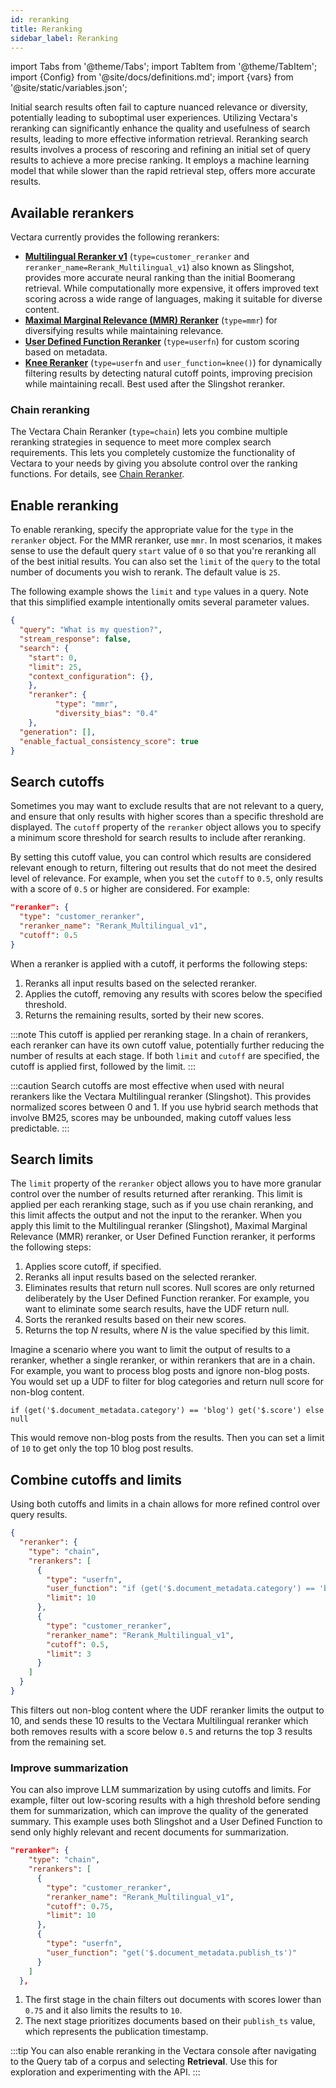 ```yaml
---
id: reranking
title: Reranking
sidebar_label: Reranking
---
```


import Tabs from '@theme/Tabs';
import TabItem from '@theme/TabItem';
import {Config} from '@site/docs/definitions.md';
import {vars} from '@site/static/variables.json';

Initial search results often fail to capture nuanced relevance or diversity, 
potentially leading to suboptimal user experiences. Utilizing Vectara's 
reranking can significantly enhance the quality and usefulness of 
search results, leading to more effective information retrieval. Reranking 
search results involves a process of rescoring and refining an initial set 
of query results to achieve a more precise ranking. It employs a machine 
learning model that while slower than the rapid retrieval step, offers more 
accurate results.

## Available rerankers

Vectara currently provides the following rerankers: 

* [**Multilingual Reranker v1**](/docs/learn/vectara-multi-lingual-reranker) (`type=customer_reranker` and `reranker_name=Rerank_Multilingual_v1`) 
  also known as Slingshot, provides more accurate neural ranking than the 
  initial Boomerang retrieval. While computationally more expensive, it offers 
  improved text scoring across a wide range of languages, making it suitable 
  for diverse content.
* [**Maximal Marginal Relevance (MMR) Reranker**](/docs/learn/mmr-reranker) (`type=mmr`) 
  for diversifying results while maintaining relevance.
* [**User Defined Function Reranker**](/docs/learn/user-defined-function-reranker) (`type=userfn`) for 
  custom scoring based on metadata.
* [**Knee Reranker**](/docs/learn/knee-reranker) (`type=userfn` and `user_function=knee()`) for 
  dynamically filtering results by detecting natural cutoff points, improving 
  precision while maintaining recall. Best used after the Slingshot reranker.

### Chain reranking

The Vectara Chain Reranker (`type=chain`) lets you combine multiple reranking 
strategies in sequence to meet more complex search requirements. This lets you 
completely customize the functionality of Vectara to your needs by giving you 
absolute control over the ranking functions. For details, see [Chain Reranker](/docs/learn/chain-reranker).

## Enable reranking

To enable reranking, specify the appropriate value for the `type` in the 
`reranker` object. For the MMR reranker, use `mmr`. In most scenarios, 
it makes sense to use the default query `start` value of `0` so that you're 
reranking all of the best initial results. You can also set the  `limit` of the 
`query` to the total number of documents you wish to rerank. The default value 
is `25`.

The following example shows the `limit` and `type` values in a query. Note that 
this simplified example intentionally omits several parameter values.

```json
{
  "query": "What is my question?",
  "stream_response": false,
  "search": {
    "start": 0,
    "limit": 25,
    "context_configuration": {},
    },
    "reranker": {
          "type": "mmr",
          "diversity_bias": "0.4"
    },
  "generation": [],
  "enable_factual_consistency_score": true
}
```


## Search cutoffs 

Sometimes you may want to exclude results that are not relevant to a 
query, and ensure that only results with higher scores than a specific 
threshold are displayed. The `cutoff` property of the `reranker` object allows 
you to specify a minimum score threshold for search results to include after 
reranking. 

By setting this cutoff value, you can control which results are considered 
relevant enough to return, filtering out results that do not meet the desired 
level of relevance. For example, when you set the `cutoff` to `0.5`, only results 
with a score of `0.5` or higher are considered. For example:

```json
"reranker": {
  "type": "customer_reranker",
  "reranker_name": "Rerank_Multilingual_v1",
  "cutoff": 0.5
}
```
When a reranker is applied with a cutoff, it performs the following steps:

1. Reranks all input results based on the selected reranker.
2. Applies the cutoff, removing any results with scores below the specified 
   threshold.
3. Returns the remaining results, sorted by their new scores.

:::note
This cutoff is applied per reranking stage. In a chain of rerankers, each 
reranker can have its own cutoff value, potentially further reducing the 
number of results at each stage. If both `limit` and `cutoff` are specified, the 
cutoff is applied first, followed by the limit.
:::

:::caution
Search cutoffs are most effective when used with neural rerankers like 
the Vectara Multilingual reranker (Slingshot). This provides normalized 
scores between 0 and 1. If you use hybrid search methods that involve BM25, 
scores may be unbounded, making cutoff values less predictable.
:::

## Search limits

The `limit` property of the `reranker` object allows you to have more 
granular control over the number of results returned after reranking. This 
limit is applied per each reranking stage, such as if you use chain reranking, 
and this limit affects the output and not the input to the reranker. 
When you apply this limit to the Multilingual reranker (Slingshot), Maximal 
Marginal Relevance (MMR) reranker, or User Defined Function reranker, it 
performs the following steps:

1. Applies score cutoff, if specified.
2. Reranks all input results based on the selected reranker.
3. Eliminates results that return null scores. Null scores are only returned 
   deliberately by the User Defined Function reranker. For example, you want 
   to eliminate some search results, have the UDF return null.
4. Sorts the reranked results based on their new scores.
5. Returns the top *N* results, where *N* is the value specified by this limit.

Imagine a scenario where you want to limit the output of results to a reranker, 
whether a single reranker, or within rerankers that are in a chain. For 
example, you want to process blog posts and ignore non-blog posts. You would 
set up a UDF to filter for blog categories and return null score for non-blog 
content. 

`if (get('$.document_metadata.category') == 'blog') get('$.score') else null`

This would remove non-blog posts from the results. Then you can set a 
limit of `10` to get only the top 10 blog post results.

## Combine cutoffs and limits

Using both cutoffs and limits in a chain allows for more refined control over 
query results. 

```json
{
  "reranker": {
    "type": "chain",
    "rerankers": [
      {
        "type": "userfn",
        "user_function": "if (get('$.document_metadata.category') == 'blog') get('$.score') else null",
        "limit": 10
      },
      {
        "type": "customer_reranker",
        "reranker_name": "Rerank_Multilingual_v1",
        "cutoff": 0.5,
        "limit": 3
      }
    ]
  }
}
```
This filters out non-blog content where the UDF reranker limits the output to 
10, and sends these 10 results to the Vectara Multilingual reranker which both 
removes results with a score below `0.5` and returns the top 3 results from 
the remaining set.


### Improve summarization

You can also improve LLM summarization by using cutoffs and limits. For 
example, filter out low-scoring results with a high threshold before sending 
them for summarization, which can improve the quality of the generated 
summary. This example uses both Slingshot and a User Defined Function to send 
only highly relevant and recent documents for summarization.

```json
"reranker": {
    "type": "chain",
    "rerankers": [
      {
        "type": "customer_reranker",
        "reranker_name": "Rerank_Multilingual_v1",
        "cutoff": 0.75,
        "limit": 10
      },
      {
        "type": "userfn",
        "user_function": "get('$.document_metadata.publish_ts')"
      }
    ]
  },
```

1. The first stage in the chain filters out documents with scores lower than 
   `0.75` and it also limits the results to `10`.
2. The next stage prioritizes documents based on their `publish_ts` value, 
   which represents the publication timestamp.

:::tip
You can also enable reranking in the Vectara console after navigating to the 
Query tab of a corpus and selecting **Retrieval**. Use this for exploration 
and experimenting with the API.
:::
